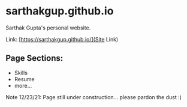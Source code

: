 # sarthakgup.github.io
Sarthak Gupta's personal website.

Link: [https://sarthakgup.github.io/](Site Link)

## Page Sections:
- Skills
- Resume
- more...



Note 12/23/21: Page still under construction... please pardon the dust :)
